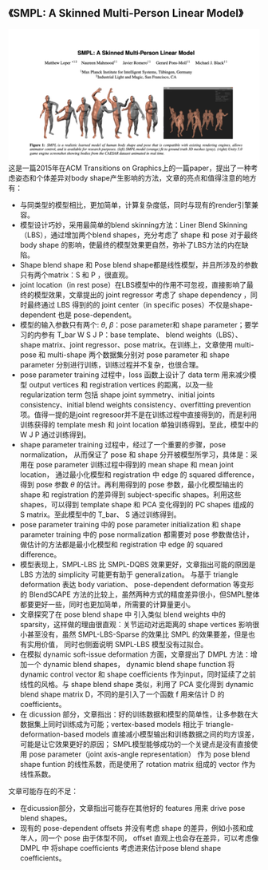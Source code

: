 ## 《SMPL: A Skinned Multi-Person Linear Model》
![f](picture/4.png)
这是一篇2015年在ACM Transitions on Graphics上的一篇paper，提出了一种考虑姿态和个体差异对body shape产生影响的方法，文章的亮点和值得注意的地方有：
* 与同类型的模型相比，更加简单，计算复杂度低，同时与现有的render引擎兼容。
* 模型设计巧妙，采用最简单的blend skinning方法：Liner Blend Skinning（LBS），通过增加两个blend shapes，充分考虑了 shape 和 pose 对于最终 body shape 的影响，使最终的模型效果更自然，弥补了LBS方法的内在缺陷。
* Shape blend shape 和 Pose blend shape都是线性模型，并且所涉及的参数只有两个matrix：S 和 P ，很直观。
* joint location（in rest pose）在LBS模型中的作用不可忽视，直接影响了最终的模型效果，文章提出的 joint regressor 考虑了 shape dependency ，同时最终通过 LBS 得到的的 joint center（in specific poses）不仅是shape-dependent 也是 pose-dependent。
* 模型的输入参数只有两个: $\theta$, $\beta$：pose parameter和 shape parameter；要学习的内参有 T_bar W S J P：base template、 blend weights（LBS）、shape matrix、joint regressor、pose matrix。在训练上，文章使用 multi-pose 和 multi-shape 两个数据集分别对 pose parameter 和 shape parameter 分别进行训练，训练过程并不复杂，也很合理。
*  pose parameter training 过程中，loss 函数上设计了 data term 用来减少模型 output vertices 和 registration vertices 的距离，以及一些 regularization term 包括 shape joint symmetry、initial joints consistency、initial blend weights consistency、overfitting prevention项。值得一提的是joint regresoor并不是在训练过程中直接得到的，而是利用训练获得的 template mesh 和 joint location 单独训练得到。至此，模型中的 W J P 通过训练得到。
* shape parameter training 过程中，经过了一个重要的步骤，pose normalization， 从而保证了 pose 和 shape 分开被模型所学习，具体是：采用在 pose parameter 训练过程中得到的 mean shape 和 mean joint location， 通过最小化模型和 registration 中 edge 的 squared difference，得到 pose 参数 $\theta$ 的估计。再利用得到的 pose 参数，最小化模型输出的 shape 和 registration 的差异得到 subject-specific shapes。利用这些 shapes，可以得到 template shape 和 PCA 变化得到的 PC shapes 组成的 S matrix。至此模型中的 T_bar、 S 通过训练得到。
* pose parameter training 中的 pose parameter initialization 和 shape parameter training 中的 pose normalization 都需要对 pose 参数做估计， 做估计的方法都是最小化模型和 registration 中 edge 的 squared difference。
* 模型表现上，SMPL-LBS 比 SMPL-DQBS 效果更好，文章指出可能的原因是 LBS 方法的 simplicity 可能更有助于 generalization。 与基于 triangle deformation 表达 body variation、 pose-dependent deformation 等变形的 BlendSCAPE 方法的比较上，虽然两种方式的精度差异很小，但SMPL整体都要更好一些，同时也更加简单，所需要的计算量更小。
* 文章探究了在 pose blend shape 中 引入类似 blend weights 中的 sparsity，这样做的理由很直观：关节运动对远距离的 shape vertices 影响很小甚至没有，虽然 SMPL-LBS-Sparse 的效果比 SMPL 的效果要差，但是也有实用价值， 同时也侧面说明 SMPL-LBS 模型没有过拟合。
* 在模拟 dynamic soft-issue deformation 方面，文章提出了 DMPL 方法：增加一个 dynamic blend shapes， dynamic blend shape function 将 dynamic control vector 和 shape coefficients 作为input，同时延续了之前线性的风格。与 shape blend shape 类似，利用了 PCA 变化得到 dynamic blend shape matrix D，不同的是引入了一个函数 f 用来估计 D 的 coefficients。
* 在 dicussion 部分，文章指出：好的训练数据和模型的简单性，让多参数在大数据集上同时训练成为可能；vertex-based models 相比于 triangle-deformation-based models 直接减小模型输出和训练数据之间的均方误差，可能是让它效果更好的原因； SMPL模型能够成功的一个关键点是没有直接使用 pose parameter（joint axis-angle representation） 作为 pose blend shape funtion 的线性系数，而是使用了 rotation matrix 组成的 vector 作为线性系数。

文章可能存在的不足：
* 在dicussion部分，文章指出可能存在其他好的 features 用来 drive pose blend shapes。
* 现有的 pose-dependent offsets 并没有考虑 shape 的差异，例如小孩和成年人，同一个 pose 由于体型不同， offset 直观上也会存在差异，可以考虑像 DMPL 中 将shape coefficients 考虑进来估计pose blend shape coefficients。